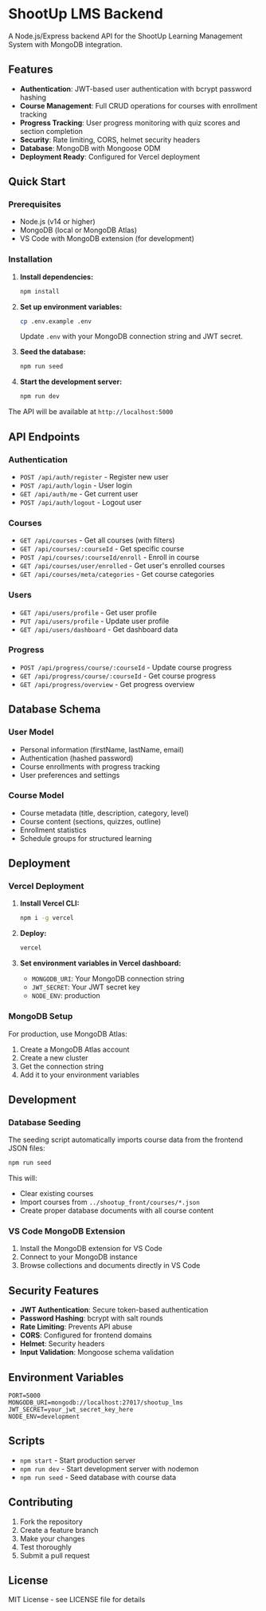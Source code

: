# ShootUp LMS Backend

A Node.js/Express backend API for the ShootUp Learning Management System with MongoDB integration.

## Features

- **Authentication**: JWT-based user authentication with bcrypt password hashing
- **Course Management**: Full CRUD operations for courses with enrollment tracking
- **Progress Tracking**: User progress monitoring with quiz scores and section completion
- **Security**: Rate limiting, CORS, helmet security headers
- **Database**: MongoDB with Mongoose ODM
- **Deployment Ready**: Configured for Vercel deployment

## Quick Start

### Prerequisites

- Node.js (v14 or higher)
- MongoDB (local or MongoDB Atlas)
- VS Code with MongoDB extension (for development)

### Installation

1. **Install dependencies:**
   ```bash
   npm install
   ```

2. **Set up environment variables:**
   ```bash
   cp .env.example .env
   ```
   Update `.env` with your MongoDB connection string and JWT secret.

3. **Seed the database:**
   ```bash
   npm run seed
   ```

4. **Start the development server:**
   ```bash
   npm run dev
   ```

The API will be available at `http://localhost:5000`

## API Endpoints

### Authentication
- `POST /api/auth/register` - Register new user
- `POST /api/auth/login` - User login
- `GET /api/auth/me` - Get current user
- `POST /api/auth/logout` - Logout user

### Courses
- `GET /api/courses` - Get all courses (with filters)
- `GET /api/courses/:courseId` - Get specific course
- `POST /api/courses/:courseId/enroll` - Enroll in course
- `GET /api/courses/user/enrolled` - Get user's enrolled courses
- `GET /api/courses/meta/categories` - Get course categories

### Users
- `GET /api/users/profile` - Get user profile
- `PUT /api/users/profile` - Update user profile
- `GET /api/users/dashboard` - Get dashboard data

### Progress
- `POST /api/progress/course/:courseId` - Update course progress
- `GET /api/progress/course/:courseId` - Get course progress
- `GET /api/progress/overview` - Get progress overview

## Database Schema

### User Model
- Personal information (firstName, lastName, email)
- Authentication (hashed password)
- Course enrollments with progress tracking
- User preferences and settings

### Course Model
- Course metadata (title, description, category, level)
- Course content (sections, quizzes, outline)
- Enrollment statistics
- Schedule groups for structured learning

## Deployment

### Vercel Deployment

1. **Install Vercel CLI:**
   ```bash
   npm i -g vercel
   ```

2. **Deploy:**
   ```bash
   vercel
   ```

3. **Set environment variables in Vercel dashboard:**
   - `MONGODB_URI`: Your MongoDB connection string
   - `JWT_SECRET`: Your JWT secret key
   - `NODE_ENV`: production

### MongoDB Setup

For production, use MongoDB Atlas:
1. Create a MongoDB Atlas account
2. Create a new cluster
3. Get the connection string
4. Add it to your environment variables

## Development

### Database Seeding

The seeding script automatically imports course data from the frontend JSON files:

```bash
npm run seed
```

This will:
- Clear existing courses
- Import courses from `../shootup_front/courses/*.json`
- Create proper database documents with all course content

### VS Code MongoDB Extension

1. Install the MongoDB extension for VS Code
2. Connect to your MongoDB instance
3. Browse collections and documents directly in VS Code

## Security Features

- **JWT Authentication**: Secure token-based authentication
- **Password Hashing**: bcrypt with salt rounds
- **Rate Limiting**: Prevents API abuse
- **CORS**: Configured for frontend domains
- **Helmet**: Security headers
- **Input Validation**: Mongoose schema validation

## Environment Variables

```env
PORT=5000
MONGODB_URI=mongodb://localhost:27017/shootup_lms
JWT_SECRET=your_jwt_secret_key_here
NODE_ENV=development
```

## Scripts

- `npm start` - Start production server
- `npm run dev` - Start development server with nodemon
- `npm run seed` - Seed database with course data

## Contributing

1. Fork the repository
2. Create a feature branch
3. Make your changes
4. Test thoroughly
5. Submit a pull request

## License

MIT License - see LICENSE file for details